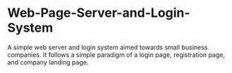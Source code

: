 # Web-Page-Server-and-Login-System
A simple web server and login system aimed towards small business companies. It follows a simple paradigm of a login page, registration page, and company landing page.
